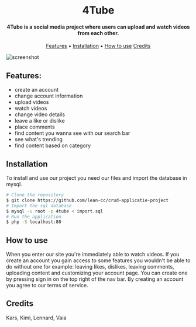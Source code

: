 <h1 align="center">
  <br>
  4Tube
  <br>
</h1>

<h4 align="center">4Tube is a social media project where users can upload and watch videos from each other.</h4>

<p align="center">
  <a href="#features">Features</a> •
  <a href="#Installation">Installation</a> •
  <a href="#how-to-use">How to use</a>
  <a href="#credits">Credits</a>
</p>

![screenshot](https://raw.githubusercontent.com/horizoncollege/Fieldlab/main/assets/screenshot.png?token=GHSAT0AAAAAACTTJGFEAWDPYBNYAUPAV32EZUFCHAA)

## Features:
* create an account
* change account information
* upload videos
* watch videos
* change video details
* leave a like or dislike
* place comments
* find content you wanna see with our search bar
* see what's trending
* find content based on category

## Installation
To install and use our project you need our files and import the database in mysql.

```bash
# Clone the repository
$ git clone https://github.com/lean-cc/crud-applicatie-project
# Import the sql database
$ mysql -u root -p 4tube < import.sql
# Run the application
$ php -S localhost:80
```

## How to use
When you enter our site you're immediately able to watch videos. If you create an account you gain access to some features you wouldn't be able to do without one for example: leaving likes, dislikes, leaving comments, uploading content and customizing your account page. You can create one by pressing sign in on the top right of the nav bar. By creating an account you agree to our terms of service.

## Credits
Kars,
Kimi,
Lennard,
Vaia
